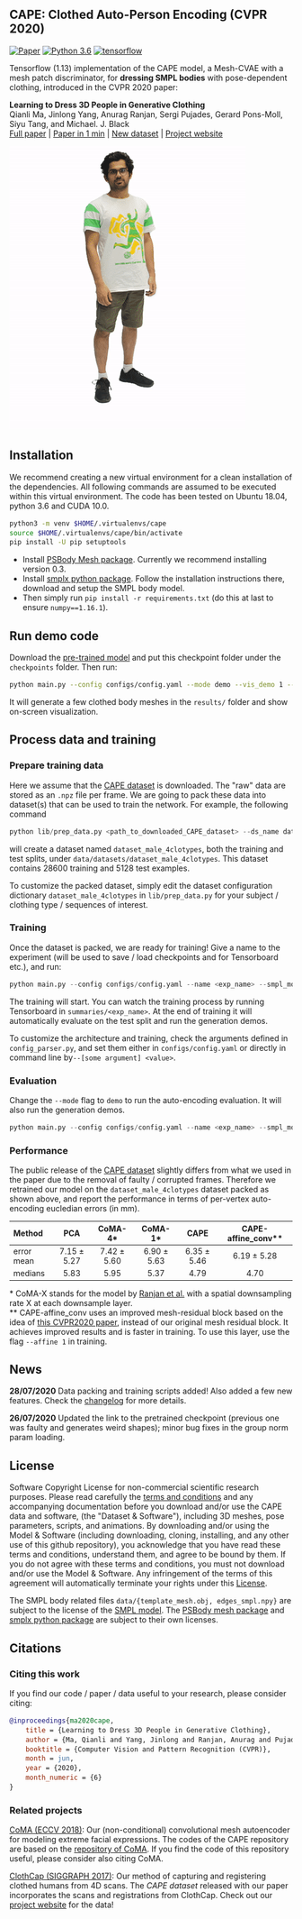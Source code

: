 ## CAPE: Clothed Auto-Person Encoding (CVPR 2020)

[![Paper](https://img.shields.io/badge/arXiv-Paper-b31b1b.svg)](https://arxiv.org/abs/1907.13615) [![Python 3.6](https://img.shields.io/badge/python-3.6-blue.svg)]() [![tensorflow](https://aleen42.github.io/badges/src/tensorflow.svg)]()

Tensorflow (1.13) implementation of the CAPE model, a Mesh-CVAE with a mesh patch discriminator, for **dressing SMPL bodies** with pose-dependent clothing, introduced in the CVPR 2020 paper:

**Learning to Dress 3D People in Generative Clothing** <br>
Qianli Ma, Jinlong Yang, Anurag Ranjan, Sergi Pujades, Gerard Pons-Moll, Siyu Tang, and Michael. J. Black <br>
[Full paper](https://openaccess.thecvf.com/content_CVPR_2020/papers/Ma_Learning_to_Dress_3D_People_in_Generative_Clothing_CVPR_2020_paper.pdf) | [Paper in 1 min](https://cape.is.tue.mpg.de/uploads/ckeditor/attachments/273/382-1min.mp4) | [New dataset](https://cape.is.tue.mpg.de/dataset) | [Project website](https://cape.is.tue.mpg.de/)


![](data/cape.gif)

## Installation

We recommend creating a new virtual environment for a clean installation of the dependencies. All following commands are assumed to be executed within this virtual environment. The code has been tested on Ubuntu 18.04, python 3.6 and CUDA 10.0.

```bash
python3 -m venv $HOME/.virtualenvs/cape
source $HOME/.virtualenvs/cape/bin/activate
pip install -U pip setuptools
```

- Install [PSBody Mesh package](https://github.com/MPI-IS/mesh). Currently we recommend installing version 0.3.
- Install [smplx python package](https://github.com/vchoutas/smplx). Follow the installation instructions there, download and setup the SMPL body model.
- Then simply run `pip install -r requirements.txt` (do this at last to ensure `numpy==1.16.1`).

## Run demo code

Download the [pre-trained model](https://drive.google.com/drive/folders/1H-kbLnIv9_k2DADrldXWplGauSnoqIhF?usp=sharing) and put this checkpoint folder under the `checkpoints` folder. Then run:

```bash
python main.py --config configs/config.yaml --mode demo --vis_demo 1 --smpl_model_folder <path to SMPL model folder>
```

It will generate a few clothed body meshes in the `results/` folder and show on-screen visualization.

## Process data and training
### Prepare training data
Here we assume that the [CAPE dataset](https://cape.is.tue.mpg.de/dataset) is downloaded. The "raw" data are stored as an `.npz` file per frame. We are going to pack these data into dataset(s) that can be used to train the network. For example, the following command
```python
python lib/prep_data.py <path_to_downloaded_CAPE_dataset> --ds_name dataset_male_4clotypes --phase both
```
will create a dataset named `dataset_male_4clotypes`, both the training and test splits, under `data/datasets/dataset_male_4clotypes`. This dataset contains 28600 training and 5128 test examples. 

To customize the packed dataset, simply edit the dataset configuration dictionary `dataset_male_4clotypes` in `lib/prep_data.py` for your subject / clothing type / sequences of interest.

### Training

Once the dataset is packed, we are ready for training! Give a name to the experiment (will be used to save / load checkpoints and for Tensorboard etc.), and run:

```python
python main.py --config configs/config.yaml --name <exp_name> --smpl_model_folder <path to SMPL model folder> --mode train 
```

The training will start. You can watch the training process by running Tensorboard in `summaries/<exp_name>`. At the end of training it will automatically evaluate on the test split and run the generation demos.

To customize the architecture and training, check the arguments defined in `config_parser.py`, and set them either in `configs/config.yaml` or directly in command line by`--[some argument] <value>`.

### Evaluation

Change the `--mode` flag to `demo` to run the auto-encoding evaluation. It will also run the generation demos. 

```python
python main.py --config configs/config.yaml --name <exp_name> --smpl_model_folder <path to SMPL model folder> --mode demo 
```

### Performance

The public release of the [CAPE dataset]((https://cape.is.tue.mpg.de/dataset)) slightly differs from what we used in the paper due to the removal of faulty / corrupted frames. Therefore we retrained our model on the `dataset_male_4clotypes` dataset packed as shown above, and report the performance in terms of per-vertex auto-encoding eucledian errors (in mm).

| Method       | PCA           | CoMA-4\*        | CoMA-1\*      | CAPE          | CAPE-affine\_conv\** |
| :------------ | :-------------: | :-------------: | :-------------: | :-------------: | :-------------: |
| error mean   | 7.15 ± 5.27 | 7.42 ± 5.60  | 6.90 ± 5.63   | 6.35 ± 5.46   |  6.19 ± 5.28  |
| medians      | 5.83        |   5.95       | 5.37          | 4.79          |  4.70       |

\* CoMA-X stands for the model by [Ranjan et al.](https://arxiv.org/abs/1807.10267) with a spatial downsampling rate X at each downsample layer. <br>
\*\* CAPE-affine\_conv uses an improved mesh-residual block based on the idea of [this CVPR2020 paper](https://arxiv.org/abs/2004.02658), instead of our original mesh residual block. It achieves improved results and is faster in training. To use this layer, use the flag `--affine 1` in training.


## News
**28/07/2020** Data packing and training scripts added! Also added a few new features. Check the [changelog](./CHANGELOG.md) for more details.

**26/07/2020** Updated the link to the pretrained checkpoint (previous one was faulty and generates weird shapes); minor bug fixes in the group norm param loading.

## License

Software Copyright License for non-commercial scientific research purposes. Please read carefully the [terms and conditions](./LICENSE) and any accompanying documentation before you download and/or use the CAPE data and software, (the "Dataset & Software"), including 3D meshes, pose parameters, scripts, and animations. By downloading and/or using the Model & Software (including downloading, cloning, installing, and any other use of this github repository), you acknowledge that you have read these terms and conditions, understand them, and agree to be bound by them. If you do not agree with these terms and conditions, you must not download and/or use the Model & Software. Any infringement of the terms of this agreement will automatically terminate your rights under this [License](./LICENSE).

The SMPL body related files  `data/{template_mesh.obj, edges_smpl.npy}` are  subject to the license of the [SMPL model](https://smpl.is.tue.mpg.de/modellicense). The [PSBody mesh package](https://github.com/MPI-IS/mesh) and [smplx python package](https://github.com/vchoutas/smplx) are subject to their own licenses.

## Citations
### Citing this work
If you find our code / paper / data useful to your research, please consider citing:

```bibtex
@inproceedings{ma2020cape,
    title = {Learning to Dress 3D People in Generative Clothing},
    author = {Ma, Qianli and Yang, Jinlong and Ranjan, Anurag and Pujades, Sergi and Pons-Moll, Gerard and Tang, Siyu and Black, Michael J.},
    booktitle = {Computer Vision and Pattern Recognition (CVPR)},
    month = jun,
    year = {2020},
    month_numeric = {6}
}
```

### Related projects

[CoMA (ECCV 2018)](https://coma.is.tue.mpg.de/): Our (non-conditional) convolutional mesh autoencoder for modeling extreme facial expressions. The codes of the CAPE repository are based on the [repository of CoMA](https://github.com/anuragranj/coma). If you find the code of this repository useful, please consider also citing CoMA.

[ClothCap (SIGGRAPH 2017)](http://clothcap.is.tue.mpg.de/): Our method of capturing and registering clothed humans from 4D scans. The *CAPE dataset* released with our paper incorporates the scans and registrations from ClothCap. Check out our [project website](https://cape.is.tue.mpg.de/dataset) for the data!
